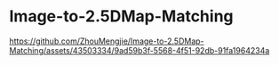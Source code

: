# Image-to-2.5DMap-Matching




https://github.com/ZhouMengjie/Image-to-2.5DMap-Matching/assets/43503334/9ad59b3f-5568-4f51-92db-91fa1964234a

